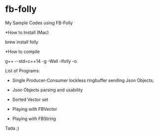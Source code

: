 # fb-folly
My Sample Codes using FB-Folly

*How to Install (Mac)

brew install folly

*How to compile

g++ --std=c++14 -g -Wall -lfolly <filename> -o <binName> 

List of Programs:

* Single Producer-Consumer lockless ringbuffer sending Json Objects;

* Json Objects parsing and usability

* Sorted Vector set

* Playing with FBVector

* Playing with FBString

Tada ;)

